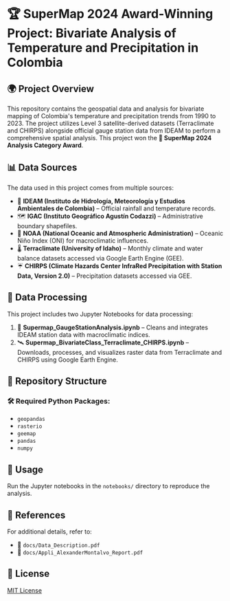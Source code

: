 # 🏆 SuperMap 2024 Award-Winning Project: Bivariate Analysis of Temperature and Precipitation in Colombia

## 🌍 Project Overview

This repository contains the geospatial data and analysis for bivariate mapping of Colombia's temperature and precipitation trends from 1990 to 2023. The project utilizes Level 3 satellite-derived datasets (Terraclimate and CHIRPS) alongside official gauge station data from IDEAM to perform a comprehensive spatial analysis. This project won the **🏅 SuperMap 2024 Analysis Category Award**.

## 📊 Data Sources

The data used in this project comes from multiple sources:

- 📌 **IDEAM (Instituto de Hidrología, Meteorología y Estudios Ambientales de Colombia)** – Official rainfall and temperature records.
- 🗺️ **IGAC (Instituto Geográfico Agustín Codazzi)** – Administrative boundary shapefiles.
- 🌊 **NOAA (National Oceanic and Atmospheric Administration)** – Oceanic Niño Index (ONI) for macroclimatic influences.
- 🌡️ **Terraclimate (University of Idaho)** – Monthly climate and water balance datasets accessed via Google Earth Engine (GEE).
- ☔ **CHIRPS (Climate Hazards Center InfraRed Precipitation with Station Data, Version 2.0)** – Precipitation datasets accessed via GEE.

## 🔧 Data Processing

This project includes two Jupyter Notebooks for data processing:

1. 📑 **Supermap_GaugeStationAnalysis.ipynb** – Cleans and integrates IDEAM station data with macroclimatic indices.
2. 🛰️ **Supermap_BivariateClass_Terraclimate_CHIRPS.ipynb** – Downloads, processes, and visualizes raster data from Terraclimate and CHIRPS using Google Earth Engine.

## 📁 Repository Structure





### 🛠️ Required Python Packages:

- `geopandas`
- `rasterio`
- `geemap`
- `pandas`
- `numpy`

## 🚀 Usage

Run the Jupyter notebooks in the `notebooks/` directory to reproduce the analysis.

## 📖 References

For additional details, refer to:

- 📄 `docs/Data_Description.pdf`
- 📄 `docs/Appli_AlexanderMontalvo_Report.pdf`

## 📜 License

[MIT License](LICENSE)



